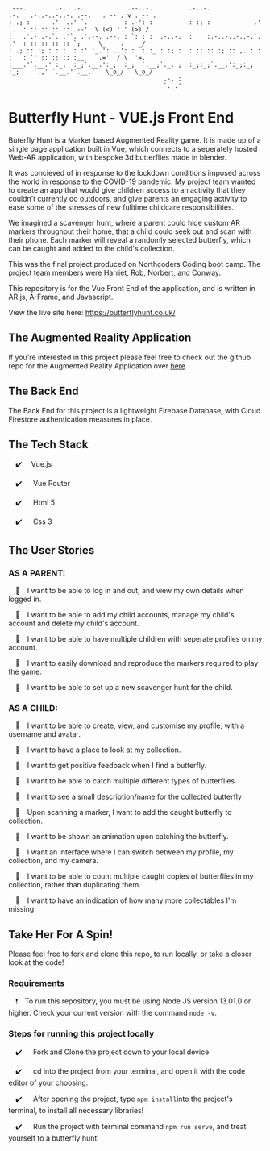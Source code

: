     .---.        .-.  .-.            .--..-.          .-..-.             .-.   .-..-..-..-. .--.   . -- . v . -- .
    : .; :      .' `..' `.          : .-': :          : :; :            .' `.  : :: :: :: :: .--'  \ (<) '.' (>) /
    :   .'.-..-.`. .'`. .'.--. .--. : `; : :  .-..-.  :    :.-..-.,-.,-.`. .'  : :: :: :: :: `;     \_    .    _/
    : .; :: :; : : :  : :' '_.': ..': :  : :_ : :; :  : :: :: :; :: ,. : : :   : `' ;: :; :: :__    .='  / \  '=.
    :___.'`.__.' :_;  :_;`.__.':_;  :_;  `.__;`._. ;  :_;:_;`.__.':_;:_; :_;    `.,' `.__.'`.__.'   \_o_/   \_o_/
                                               .-. :                                             
                                               `._.'                                                                                                                       

# Butterfly Hunt - VUE.js Front End

Buterfly Hunt is a Marker based Augmented Reality game.  It is made up of a single page application built in Vue, which connects to a seperately hosted Web-AR application, with bespoke 3d butterflies made in blender.

It was concieved of in response to the lockdown conditions imposed across the world in response to the COVID-19 pandemic.  My project team wanted to create an app that would give children access to an activity that they couldn't currently do outdoors, and give parents an engaging activity to ease some of the stresses of new fulltime childcare responsibilities.

We imagined a scavenger hunt, where a parent could hide custom AR markers throughout their home, that a child could seek out and scan with their phone.  Each marker will reveal a randomly selected butterfly, which can be caught and added to the child's collection. 

This was the final project produced on Northcoders Coding boot camp.  The project team members were [Harriet](https://github.com/Harriet-Blundell), [Rob](https://github.com/mauvesky1), [Norbert](https://github.com/mauvesky1), and  [Conway](https://github.com/conwayhub).

This repository is for the Vue Front End of the application, and is written in AR.js, A-Frame, and Javascript. 

View the live site here:  https://butterflyhunt.co.uk/

## The Augmented Reality Application

If you're interested in this project please feel free to check out the github repo for the Augmented Reality Application over [here](https://github.com/conwayhub/Butterfly-Hunt-AR)

## The Back End

The Back End for this project is a lightweight Firebase Database, with Cloud Firestore authentication measures in place. 

## The Tech Stack 

&emsp;✔️&emsp; Vue.js

&emsp;✔️ &emsp; Vue Router

&emsp;✔️ &emsp; Html 5

&emsp;✔️ &emsp; Css 3

## The User Stories

### AS A PARENT: 
&emsp;👨&emsp;I want to be able to log in and out, and view my own details when logged in.

&emsp;👩&emsp;I want to be able to add my child accounts, manage my child's account and delete my child's account.

&emsp;👨&emsp;I want to be able to have multiple children with seperate profiles on my account. 

&emsp;👩&emsp;I want to easily download and reproduce the markers required to play the game. 

&emsp;👨&emsp;I want to be able to set up a new scavenger hunt for the child.

### AS A CHILD: 

&emsp;👧&emsp;I want to be able to create, view, and customise my profile, with a username and avatar.

&emsp;👦&emsp;I want to have a place to look at my collection.

&emsp;👧&emsp;I want to get positive feedback when I find a butterfly.

&emsp;👦&emsp;I want to be able to catch multiple different types of butterflies.

&emsp;👧&emsp;I want to see a small description/name for the collected butterfly

&emsp;👧&emsp;Upon scanning a marker, I want to add the caught butterfly to collection.

&emsp;👦&emsp;I want to be shown an animation upon catching the butterfly.

&emsp;👧&emsp;I want an interface where I can switch between my profile, my collection, and my camera.

&emsp;👦&emsp;I want to be able to count multiple caught copies of butterflies in my collection, rather than duplicating them.

&emsp;👧&emsp;I want to have an indication of how many more collectables I'm missing.

## Take Her For A Spin!

Please feel free to fork and clone this repo, to run locally, or take a closer look at the code!

### Requirements

&emsp;❗&emsp;To run this repository, you must be using Node JS version 13.01.0 or higher. Check your current version with the command `node -v`.

### Steps for running this project locally

&emsp;✔️ &emsp; Fork and Clone the project down to your local device

&emsp;✔️ &emsp; cd into the project from your terminal, and open it with the code editor of your choosing. 

&emsp;✔️ &emsp; After opening the project, type ``npm install``into the project's terminal, to install all necessary libraries!

&emsp;✔️ &emsp; Run the project with terminal command ``npm run serve``, and treat yourself to a butterfly hunt! 
